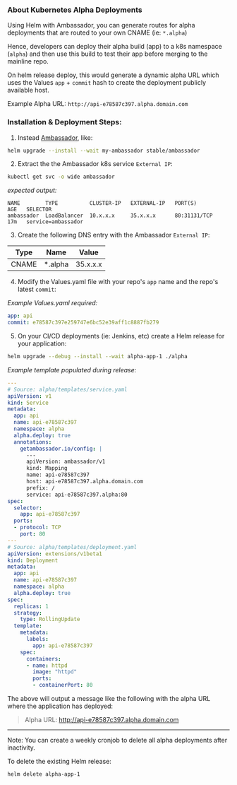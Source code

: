 ### About Kubernetes Alpha Deployments

Using Helm with Ambassador, you can generate routes for alpha deployments that are routed to your own CNAME (ie: `*.alpha`)

Hence, developers can deploy their alpha build (app) to a k8s namespace (`alpha`) and then use this build to test their app before merging to the mainline repo.

On helm release deploy, this would generate a dynamic alpha URL which uses the Values `app` + `commit` hash to create the deployment publicly available host.

Example Alpha URL: `http://api-e78587c397.alpha.domain.com` 

### Installation & Deployment Steps:

1. Instead [Ambassador](https://www.getambassador.io/user-guide/helm), like:
```bash
helm upgrade --install --wait my-ambassador stable/ambassador
```

2. Extract the the Ambassador k8s service `External IP`:
```bash
kubectl get svc -o wide ambassador
````
_expected output:_
```
NAME        TYPE          CLUSTER-IP   EXTERNAL-IP   PORT(S)        AGE   SELECTOR
ambassador  LoadBalancer  10.x.x.x     35.x.x.x      80:31131/TCP   17m   service=ambassador
```

3. Create the following DNS entry with the Ambassador `External IP`:

| Type | Name | Value |
| ---- | ---- | ----- |
| CNAME | *.alpha | 35.x.x.x |

4. Modify the Values.yaml file with your repo's `app` name and the repo's latest `commit`:

_Example Values.yaml required:_
```yaml
app: api
commit: e78587c397e259747e6bc52e39aff1c8887fb279
```

5. On your CI/CD deployments (ie: Jenkins, etc) create a Helm release for your application:

```bash
helm upgrade --debug --install --wait alpha-app-1 ./alpha
```

_Example template populated during release:_

```yaml
---
# Source: alpha/templates/service.yaml
apiVersion: v1
kind: Service
metadata:
  app: api
  name: api-e78587c397
  namespace: alpha
  alpha.deploy: true
  annotations:
    getambassador.io/config: |
      ---
      apiVersion: ambassador/v1
      kind: Mapping
      name: api-e78587c397
      host: api-e78587c397.alpha.domain.com
      prefix: /
      service: api-e78587c397.alpha:80
spec:
  selector:
    app: api-e78587c397
  ports:
  - protocol: TCP
    port: 80
---
# Source: alpha/templates/deployment.yaml
apiVersion: extensions/v1beta1
kind: Deployment
metadata:
  app: api
  name: api-e78587c397
  namespace: alpha
  alpha.deploy: true
spec:
  replicas: 1
  strategy:
    type: RollingUpdate
  template:
    metadata:
      labels:
        app: api-e78587c397
    spec:
      containers:
      - name: httpd
        image: "httpd"
        ports:
        - containerPort: 80
```

The above will output a message like the following with the alpha URL where the application has deployed:

> Alpha URL: http://api-e78587c397.alpha.domain.com

----
Note: You can create a weekly cronjob to delete all alpha deployments after inactivity.

To delete the existing Helm release:
```bash
helm delete alpha-app-1
```
